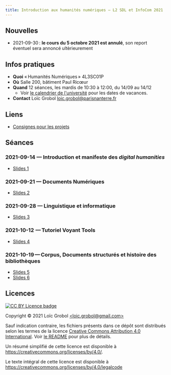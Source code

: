 ```yaml
---
title: Introduction aux humanités numériques — L2 SDL et InfoCom 2021
---
```


[comment]: <> "LTeX: language=fr"

## Nouvelles

- 2021-09-30 : **le cours du 5 octobre 2021 est annulé**, son report éventuel sera annoncé
  ultèrieurement

## Infos pratiques

- **Quoi** « Humanités Numériques » 4L3SC01P
- **Où** Salle 200, bâtiment Paul Ricœur
- **Quand** 12 séances, les mardis de 10:30 à 12:00, du 14/09 au 14/12
  - Voir [le calendrier de
    l'université](https://etudiants.parisnanterre.fr/calendrier-universitaire-2021-2022-1018180.kjsp)
    pour les dates de vacances.
- **Contact** Loïc Grobol [<loic.grobol@parisnanterre.fr>](mailto:loic.grobol@parisnanterre.fr)

## Liens

- [Consignes pour les projets](doc/projets.md)

## Séances

### 2021-09-14 — Introduction et manifeste des *digital humanities*

- [Slides 1](https://loicgrobol.github.io/intro-humnum/html_slides/lecture-01.html)

### 2021-09-21 — Documents Numériques

- [Slides 2](https://loicgrobol.github.io/intro-humnum/html_slides/lecture-02.html)

### 2021-09-28 — Linguistique et informatique

- [Slides 3](https://loicgrobol.github.io/intro-humnum/html_slides/lecture-03.html)

### 2021-10-12  — Tutoriel Voyant Tools

- [Slides 4](https://loicgrobol.github.io/intro-humnum/html_slides/lecture-04.html)

### 2021-10-19 — Corpus, Documents structurés et histoire des bibliothèques

- [Slides 5](https://loicgrobol.github.io/intro-humnum/html_slides/lecture-05.html)
- [Slides 6](https://loicgrobol.github.io/intro-humnum/html_slides/lecture-06.html)

## Licences

[![CC BY Licence badge](https://i.creativecommons.org/l/by/4.0/88x31.png)](http://creativecommons.org/licenses/by/4.0/)

Copyright © 2021 Loïc Grobol [\<loic.grobol@gmail.com\>](mailto:loic.grobol@gmail.com)

Sauf indication contraire, les fichiers présents dans ce dépôt sont distribués selon les termes de
la licence [Creative Commons Attribution 4.0
International](https://creativecommons.org/licenses/by/4.0/). Voir [le README](README.md#Licences)
pour plus de détails.

 Un résumé simplifié de cette licence est disponible à <https://creativecommons.org/licenses/by/4.0/>.

 Le texte intégral de cette licence est disponible à <https://creativecommons.org/licenses/by/4.0/legalcode>
